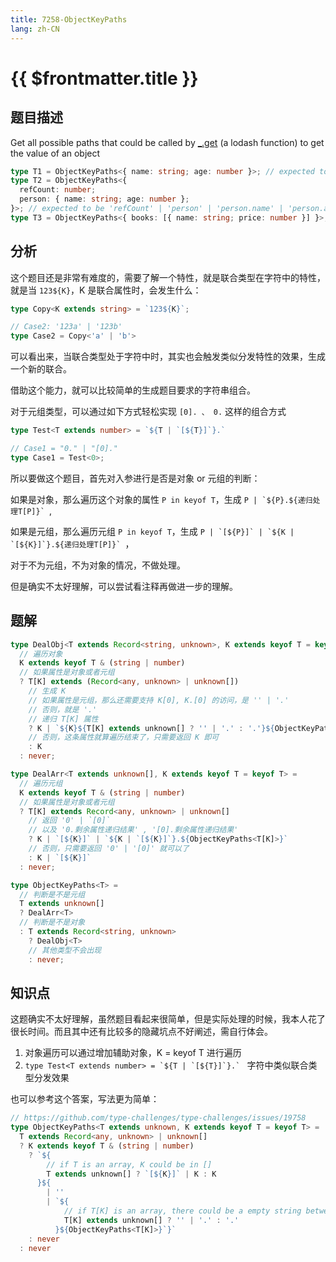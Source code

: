 ```yaml
---
title: 7258-ObjectKeyPaths
lang: zh-CN
---
```


# {{ $frontmatter.title }}

## 题目描述

Get all possible paths that could be called by [_.get](https://lodash.com/docs/4.17.15#get) (a lodash function) to get the value of an object

```typescript
type T1 = ObjectKeyPaths<{ name: string; age: number }>; // expected to be 'name' | 'age'
type T2 = ObjectKeyPaths<{
  refCount: number;
  person: { name: string; age: number };
}>; // expected to be 'refCount' | 'person' | 'person.name' | 'person.age'
type T3 = ObjectKeyPaths<{ books: [{ name: string; price: number }] }>; // expected to be the superset of 'books' | 'books.0' | 'books[0]' | 'books.[0]' | 'books.0.name' | 'books.0.price' | 'books.length' | 'books.find'
```

## 分析

这个题目还是非常有难度的，需要了解一个特性，就是联合类型在字符中的特性，就是当 `123${K}`，K 是联合属性时，会发生什么：

```ts
type Copy<K extends string> = `123${K}`;

// Case2: '123a' | '123b'
type Case2 = Copy<'a' | 'b'>
```

可以看出来，当联合类型处于字符中时，其实也会触发类似分发特性的效果，生成一个新的联合。

借助这个能力，就可以比较简单的生成题目要求的字符串组合。

对于元组类型，可以通过如下方式轻松实现 `[0]. 、 0.` 这样的组合方式

```ts
type Test<T extends number> = `${T | `[${T}]`}.`

// Case1 = "0." | "[0]."
type Case1 = Test<0>;
```

所以要做这个题目，首先对入参进行是否是对象 or 元组的判断：

如果是对象，那么遍历这个对象的属性 `P in keyof T`，生成 ``` P | `${P}.${递归处理T[P]}`  ```,

如果是元组，那么遍历元组 `P in keyof T`，生成 ``` P | `[${P}]` | `${K | `[${K}]`}.${递归处理T[P]}`  ```，

对于不为元组，不为对象的情况，不做处理。

但是确实不太好理解，可以尝试看注释再做进一步的理解。

## 题解

```ts
type DealObj<T extends Record<string, unknown>, K extends keyof T = keyof T> =
  // 遍历对象
  K extends keyof T & (string | number)
  // 如果属性是对象或者元组
  ? T[K] extends (Record<any, unknown> | unknown[])
    // 生成 K
    // 如果属性是元组，那么还需要支持 K[0], K.[0] 的访问，是 '' | '.'
    // 否则，就是 '.'
    // 递归 T[K] 属性
    ? K | `${K}${T[K] extends unknown[] ? '' | '.' : '.'}${ObjectKeyPaths<T[K]>}`
    // 否则，这条属性就算遍历结束了，只需要返回 K 即可
    : K
  : never;

type DealArr<T extends unknown[], K extends keyof T = keyof T> =
  // 遍历元组
  K extends keyof T & (string | number)
  // 如果属性是对象或者元组
  ? T[K] extends Record<any, unknown> | unknown[]
    // 返回 '0' | `[0]`
    // 以及 '0.剩余属性递归结果' , '[0].剩余属性递归结果' 
    ? K | `[${K}]` | `${K | `[${K}]`}.${ObjectKeyPaths<T[K]>}`
    // 否则，只需要返回 '0' | '[0]' 就可以了
    : K | `[${K}]`
  : never;

type ObjectKeyPaths<T> =
  // 判断是不是元组
  T extends unknown[]
  ? DealArr<T>
  // 判断是不是对象
  : T extends Record<string, unknown>
    ? DealObj<T>
    // 其他类型不会出现
    : never;
```

## 知识点

这题确实不太好理解，虽然题目看起来很简单，但是实际处理的时候，我本人花了很长时间。而且其中还有比较多的隐藏坑点不好阐述，需自行体会。

1. 对象遍历可以通过增加辅助对象，K = keyof T 进行遍历
2. ```type Test<T extends number> = `${T | `[${T}]`}.` ``` 字符中类似联合类型分发效果

也可以参考这个答案，写法更为简单：

```ts
// https://github.com/type-challenges/type-challenges/issues/19758
type ObjectKeyPaths<T extends unknown, K extends keyof T = keyof T> =
  T extends Record<any, unknown> | unknown[]
  ? K extends keyof T & (string | number)
    ? `${
        // if T is an array, K could be in []
        T extends unknown[] ? `[${K}]` | K : K
      }${
        | ''
        | `${
            // if T[K] is an array, there could be a empty string between T and T[K]
            T[K] extends unknown[] ? '' | '.' : '.'
          }${ObjectKeyPaths<T[K]>}`}`
    : never
  : never
```
